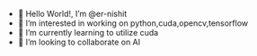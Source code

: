 - 👋 Hello World!, I’m @er-nishit
- 👀 I’m interested in working on python,cuda,opencv,tensorflow
- 🌱 I’m currently learning to utilize cuda
- 💞️ I’m looking to collaborate on AI

<!---
er-nishit/er-nishit is a ✨ special ✨ repository because its `README.md` (this file) appears on your GitHub profile.
You can click the Preview link to take a look at your changes.
--->
